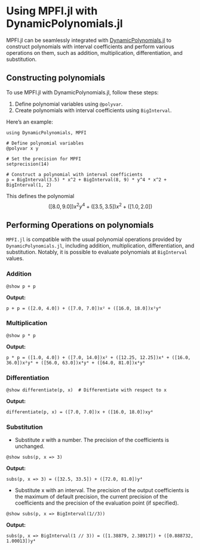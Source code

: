 # Using MPFI.jl with DynamicPolynomials.jl

MPFI.jl can be seamlessly integrated with [DynamicPolynomials.jl](https://github.com/JuliaAlgebra/DynamicPolynomials.jl) to construct polynomials with interval coefficients and perform various operations on them, such as addition, multiplication, differentiation, and substitution.

## Constructing polynomials

To use MPFI.jl with DynamicPolynomials.jl, follow these steps:

1. Define polynomial variables using `@polyvar`.
2. Create polynomials with interval coefficients using `BigInterval`.

Here’s an example:

```julia-repl
using DynamicPolynomials, MPFI

# Define polynomial variables
@polyvar x y 

# Set the precision for MPFI
setprecision(14)

# Construct a polynomial with interval coefficients
p = BigInterval(3.5) * x^2 + BigInterval(8, 9) * y^4 * x^2 + BigInterval(1, 2)
```
This defines the polynomial 
$$ ([8.0, 9.0])x^2y^4 + ([3.5, 3.5])x^2 + ([1.0, 2.0]) $$
## Performing Operations on polynomials
`MPFI.jl` is compatible with the usual polynomial operations provided by `DynamicPolynomials.jl`, including addition, multiplication, differentiation, and substitution. Notably, it is possible to evaluate polynomials at `BigInterval` values.

### **Addition**  
```julia-repl
@show p + p 
```
**Output:**
``` 
p + p = ([2.0, 4.0]) + ([7.0, 7.0])x² + ([16.0, 18.0])x²y⁴
``` 

### **Multiplication**  
```julia-repl
@show p * p  
```

**Output:**
```
p * p = ([1.0, 4.0]) + ([7.0, 14.0])x² + ([12.25, 12.25])x⁴ + ([16.0, 36.0])x²y⁴ + ([56.0, 63.0])x⁴y⁴ + ([64.0, 81.0])x⁴y⁸
``` 

### **Differentiation**  
```julia-repl
@show differentiate(p, x)  # Differentiate with respect to x
```
**Output:**
``` 
differentiate(p, x) = ([7.0, 7.0])x + ([16.0, 18.0])xy⁴
``` 

### **Substitution**  
- Substitute $x$ with a number. The precision of the coefficients is unchanged.
```julia-repl
@show subs(p, x => 3)  
```
**Output:**
``` 
subs(p, x => 3) = ([32.5, 33.5]) + ([72.0, 81.0])y⁴
```
- Substitute x with an interval. The precision of the output coefficients is the maximum of default precision, the current precision of the coefficients and the precision of the evaluation point (if specified). 

```julia-repl
@show subs(p, x => BigInterval(1//3))  
```
**Output:**
```
subs(p, x => BigInterval(1 // 3)) = ([1.38879, 2.38917]) + ([0.888732, 1.00013])y⁴
```




